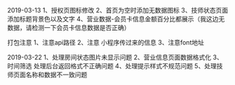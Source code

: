 2019-03-13
1、授权页图标修改
2、首页为空时添加无数据图标
3、技师状态页面添加标题背景色以及文字
4、营业数据-会员卡信息金额百分比都展示（我这边无数据，请检测一下会员卡信息数据是否正确）


打包注意
1、注意api路径
2、注意 小程序传过来的信息
3、注意font地址



2019-03-22
1、处理房间状态图片未显示问题
2、营业信息页面数据格式化
3、时间筛选 处理后台返回格式不正确问题
4、处理提示样式不规范问题
5、处理技师页面名称和数据不一致问题
